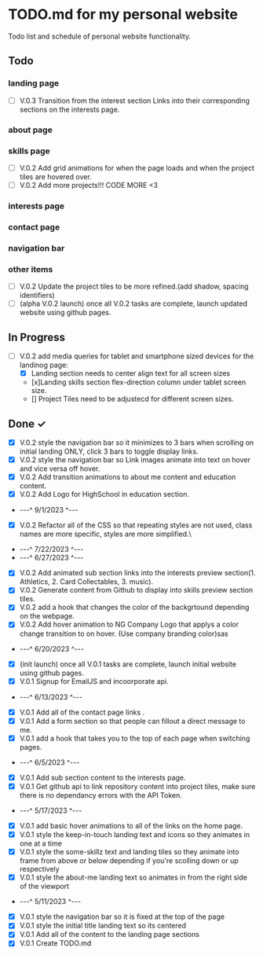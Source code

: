 # TODO.md for my personal website

Todo list and schedule of personal website functionality.

## Todo

### landing page

- [ ] V.0.3 Transition from the interest section Links into their corresponding sections on the interests page.

### about page

### skills page

- [ ] V.0.2 Add grid animations for when the page loads and when the project tiles are hovered over.
- [ ] V.0.2 Add more projects!!! CODE MORE <3

### interests page

### contact page

### navigation bar

### other items

- [ ] V.0.2 Update the project tiles to be more refined.(add shadow, spacing identifiers)
- [ ] (alpha V.0.2 launch) once all V.0.2 tasks are complete, launch updated website using github pages.

## In Progress

- [ ] V.0.2 add media queries for tablet and smartphone sized devices for the landinog page:
  - [x] Landing section needs to center align text for all screen sizes
  - [x]Landing skills section flex-direction column under tablet screen size.
  - [] Project Tiles need to be adjustecd for different screen sizes.

## Done ✓

- [x] V.0.2 style the navigation bar so it minimizes to 3 bars when scrolling on initial landing ONLY, click 3 bars to toggle display links.
- [x] V.0.2 style the navigation bar so Link images animate into text on hover and vice versa off hover.
- [x] V.0.2 Add transition animations to about me content and education content.
- [x] V.0.2 Add Logo for HighSchool in education section.
- ---^ 9/1/2023 ^---
- [x] V.0.2 Refactor all of the CSS so that repeating styles are not used, class names are more specific, styles are more simplified.\
- ---^ 7/22/2023 ^---
- ---^ 6/27/2023 ^---
- [x] V.0.2 Add animated sub section links into the interests preview section(1. Athletics, 2. Card Collectables, 3. music).
- [x] V.0.2 Generate content from Github to display into skills preview section tiles.
- [x] V.0.2 add a hook that changes the color of the backgrtound depending on the webpage.
- [x] V.0.2 Add hover animation to NG Company Logo that applys a color change transition to on hover. (Use company branding color)sas
- ---^ 6/20/2023 ^---
- [x] (init launch) once all V.0.1 tasks are complete, launch initial website using github pages.
- [x] V.0.1 Signup for EmailJS and incoorporate api.
- ---^ 6/13/2023 ^---
- [x] V.0.1 Add all of the contact page links .
- [x] V.0.1 Add a form section so that people can fillout a direct message to me.
- [x] V.0.1 add a hook that takes you to the top of each page when switching pages.
- ---^ 6/5/2023 ^---
- [x] V.0.1 Add sub section content to the interests page.
- [x] V.0.1 Get github api to link repository content into project tiles, make sure there is no dependancy errors with the API Token.
- ---^ 5/17/2023 ^---
- [x] V.0.1 add basic hover animations to all of the links on the home page.
- [x] V.0.1 style the keep-in-touch landing text and icons so they animates in one at a time
- [x] V.0.1 style the some-skillz text and landing tiles so they animate into frame from above or below depending if you're scolling down or up respectively
- [x] V.0.1 style the about-me landing text so animates in from the right side of the viewport
- ---^ 5/11/2023 ^---
- [x] V.0.1 style the navigation bar so it is fixed at the top of the page
- [x] V.0.1 style the initial title landing text so its centered
- [x] V.0.1 Add all of the content to the landing page sections
- [x] V.0.1 Create TODO.md
